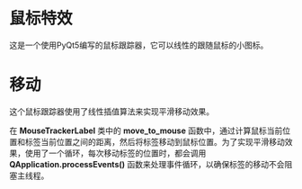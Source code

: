# 鼠标特效

这是一个使用PyQt5编写的鼠标跟踪器，它可以线性的跟随鼠标的小图标。

# 移动

这个鼠标跟踪器使用了线性插值算法来实现平滑移动效果。

在 **MouseTrackerLabel** 类中的 **move_to_mouse** 函数中，通过计算鼠标当前位置和标签当前位置之间的距离，然后将标签移动到鼠标位置。为了实现平滑移动效果，使用了一个循环，每次移动标签的位置时，都会调用 **QApplication.processEvents()** 函数来处理事件循环，以确保标签的移动不会阻塞主线程。